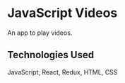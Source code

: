 JavaScript Videos
=================

An app to play videos.

Technologies Used
----------
JavaScript, React, Redux, HTML, CSS
